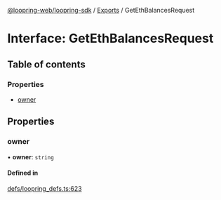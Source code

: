 [@loopring-web/loopring-sdk](../README.md) / [Exports](../modules.md) / GetEthBalancesRequest

# Interface: GetEthBalancesRequest

## Table of contents

### Properties

- [owner](GetEthBalancesRequest.md#owner)

## Properties

### owner

• **owner**: `string`

#### Defined in

[defs/loopring_defs.ts:623](https://github.com/Loopring/loopring_sdk/blob/acbd5a2/src/defs/loopring_defs.ts#L623)
